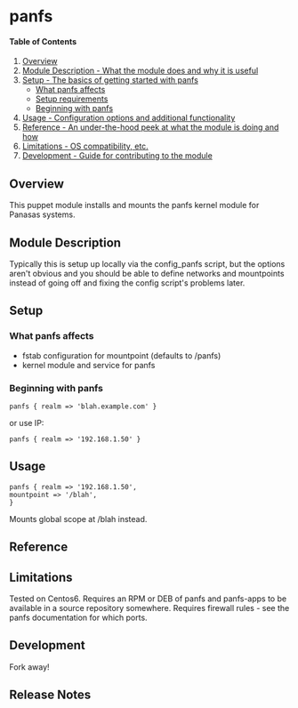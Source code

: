 # panfs

#### Table of Contents

1. [Overview](#overview)
2. [Module Description - What the module does and why it is useful](#module-description)
3. [Setup - The basics of getting started with panfs](#setup)
    * [What panfs affects](#what-panfs-affects)
    * [Setup requirements](#setup-requirements)
    * [Beginning with panfs](#beginning-with-panfs)
4. [Usage - Configuration options and additional functionality](#usage)
5. [Reference - An under-the-hood peek at what the module is doing and how](#reference)
5. [Limitations - OS compatibility, etc.](#limitations)
6. [Development - Guide for contributing to the module](#development)

## Overview

This puppet module installs and mounts the panfs kernel module for Panasas systems.

## Module Description

Typically this is setup up locally via the config_panfs script, but the options aren't obvious and
you should be able to define networks and mountpoints instead of going off and fixing the config 
script's problems later.

## Setup

### What panfs affects

* fstab configuration for mountpoint (defaults to /panfs)
* kernel module and service for panfs

### Beginning with panfs

```
panfs { realm => 'blah.example.com' }
```
or use IP:
```
panfs { realm => '192.168.1.50' }
```

## Usage
```
panfs { realm => '192.168.1.50',
mountpoint => '/blah',
}
```
Mounts global scope at /blah instead.


## Reference


## Limitations

Tested on Centos6.
Requires an RPM or DEB of panfs and panfs-apps to be available in a source repository somewhere.
Requires firewall rules - see the panfs documentation for which ports.

## Development

Fork away!

## Release Notes


